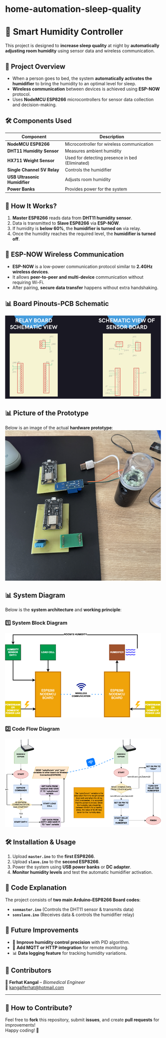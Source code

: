# home-automation-sleep-quality

# 🌿 Smart Humidity Controller

This project is designed to **increase sleep quality** at night by **automatically adjusting room humidity** using sensor data and wireless communication.

## 🌟 Project Overview

- When a person goes to bed, the system **automatically activates the humidifier** to bring the humidity to an optimal level for sleep.
- **Wireless communication** between devices is achieved using **ESP-NOW** protocol.
- Uses **NodeMCU ESP8266** microcontrollers for sensor data collection and decision-making.

## 🛠️ **Components Used**
| Component | Description |
|-----------|------------|
| **NodeMCU ESP8266** | Microcontroller for wireless communication |
| **DHT11 Humidity Sensor** | Measures ambient humidity |
| **HX711 Weight Sensor** | Used for detecting presence in bed (Eliminated) |
| **Single Channel 5V Relay** | Controls the humidifier |
| **USB Ultrasonic Humidifier** | Adjusts room humidity |
| **Power Banks** | Provides power for the system |

## 📡 **How It Works?**
1. **Master ESP8266** reads data from **DHT11 humidity sensor**.
2. Data is transmitted to **Slave ESP8266** via **ESP-NOW**.
3. If humidity is **below 60%**, the **humidifier is turned on** via relay.
4. Once the humidity reaches the required level, the **humidifier is turned off**.

## 🔗 **ESP-NOW Wireless Communication**
- **ESP-NOW** is a low-power communication protocol similar to **2.4GHz wireless devices**.
- It allows **peer-to-peer and multi-device** communication without requiring Wi-Fi.
- After pairing, **secure data transfer** happens without extra handshaking.


## 📊 **Board Pinouts-PCB Schematic**
![Board Pinouts-PCB Schematic](schematic%20view.png)
## 📊 **Picture of the Prototype**
Below is an image of the actual **hardware prototype**:
![Prototype Image](prototype.jpg)

## 📊 **System Diagram**
Below is the **system architecture** and **working principle**:

### **1️⃣ System Block Diagram**
![Project Block Diagram](project%20block%20diagram.png)

### **2️⃣ Code Flow Diagram**
![Code Flow](code%20flow%20diagram.png)

## 🛠️ **Installation & Usage**
1. Upload **`master.ino`** to the **first ESP8266**.
2. Upload **`slave.ino`** to the **second ESP8266**.
3. Power the system using **USB power banks** or **DC adapter**.
4. **Monitor humidity levels** and test the automatic humidifier activation.

## 📜 **Code Explanation**
The project consists of **two main Arduino-ESP8266 Board codes**:
- **`sonmaster.ino`** (Controls the DHT11 sensor & transmits data)
- **`sonslave.ino`** (Receives data & controls the humidifier relay)

## 📌 **Future Improvements**
- 🔧 **Improve humidity control precision** with PID algorithm.
- 📡 **Add MQTT or HTTP integration** for remote monitoring.
- 📊 **Data logging feature** for tracking humidity variations.

## 🎯 **Contributors**
👤 **Ferhat Kangal** – *Biomedical Engineer*  
📧 kangalferhat@hotmail.com  

---

## 🚀 **How to Contribute?**
Feel free to **fork** this repository, submit **issues**, and create **pull requests** for improvements!  
Happy coding! 🚀
